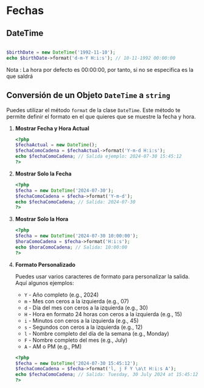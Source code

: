 # Fechas


## DateTime

```php

$birthDate = new DateTime('1992-11-10');
echo $birthDate->format('d-m-Y H:i:s'); // 10-11-1992 00:00:00

```

Nota : La hora por defecto es 00:00:00, por tanto, si no se especifica es la que saldrá

## Conversión de un Objeto `DateTime` a `string`

Puedes utilizar el método `format` de la clase `DateTime`. 
Este método te permite definir el formato en el que quieres que se muestre la fecha y hora.

1. **Mostrar Fecha y Hora Actual**

   ```php
   <?php
   $fechaActual = new DateTime();
   $fechaComoCadena = $fechaActual->format('Y-m-d H:i:s');
   echo $fechaComoCadena; // Salida ejemplo: 2024-07-30 15:45:12
   ?>
   ```

2. **Mostrar Solo la Fecha**

   ```php
   <?php
   $fecha = new DateTime('2024-07-30');
   $fechaComoCadena = $fecha->format('Y-m-d');
   echo $fechaComoCadena; // Salida: 2024-07-30
   ?>
   ```

3. **Mostrar Solo la Hora**

   ```php
   <?php
   $fecha = new DateTime('2024-07-30 10:00:00');
   $horaComoCadena = $fecha->format('H:i:s');
   echo $horaComoCadena; // Salida: 10:00:00
   ?>
   ```

4. **Formato Personalizado**

   Puedes usar varios caracteres de formato para personalizar la salida. Aquí algunos ejemplos:

   - `Y` - Año completo (e.g., 2024)
   - `m` - Mes con ceros a la izquierda (e.g., 07)
   - `d` - Día del mes con ceros a la izquierda (e.g., 30)
   - `H` - Hora en formato 24 horas con ceros a la izquierda (e.g., 15)
   - `i` - Minutos con ceros a la izquierda (e.g., 45)
   - `s` - Segundos con ceros a la izquierda (e.g., 12)
   - `l` - Nombre completo del día de la semana (e.g., Monday)
   - `F` - Nombre completo del mes (e.g., July)
   - `A` - AM o PM (e.g., PM)
  
   

   ```php
   <?php
   $fecha = new DateTime('2024-07-30 15:45:12');
   $fechaComoCadena = $fecha->format('l, j F Y \a\t H:i:s A');
   echo $fechaComoCadena; // Salida: Tuesday, 30 July 2024 at 15:45:12 PM
   ?>
   ```
